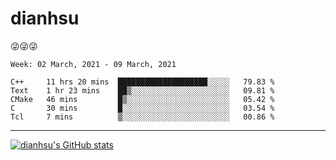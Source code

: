 
# dianhsu

:stuck_out_tongue_winking_eye::stuck_out_tongue_winking_eye::stuck_out_tongue_winking_eye:

<!--START_SECTION:waka-->
```text
Week: 02 March, 2021 - 09 March, 2021

C++     11 hrs 20 mins  ████████████████████░░░░░   79.83 % 
Text    1 hr 23 mins    ██▒░░░░░░░░░░░░░░░░░░░░░░   09.81 % 
CMake   46 mins         █▒░░░░░░░░░░░░░░░░░░░░░░░   05.42 % 
C       30 mins         █░░░░░░░░░░░░░░░░░░░░░░░░   03.54 % 
Tcl     7 mins          ▒░░░░░░░░░░░░░░░░░░░░░░░░   00.86 % 
```
<!--END_SECTION:waka-->

---

[![dianhsu's GitHub stats](https://github-readme-stats.vercel.app/api?username=dianhsu)](https://github.com/anuraghazra/github-readme-stats)
